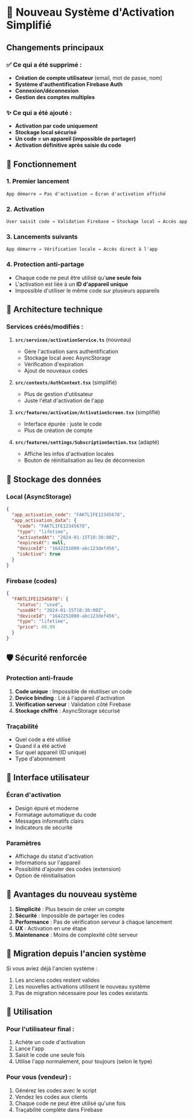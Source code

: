 # 🔐 Nouveau Système d'Activation Simplifié

## Changements principaux

### ✅ Ce qui a été supprimé :
- **Création de compte utilisateur** (email, mot de passe, nom)
- **Système d'authentification Firebase Auth**
- **Connexion/déconnexion**
- **Gestion des comptes multiples**

### ✨ Ce qui a été ajouté :
- **Activation par code uniquement**
- **Stockage local sécurisé**
- **Un code = un appareil (impossible de partager)**
- **Activation définitive après saisie du code**

## 🎯 Fonctionnement

### 1. Premier lancement
```
App démarre → Pas d'activation → Écran d'activation affiché
```

### 2. Activation
```
User saisit code → Validation Firebase → Stockage local → Accès app
```

### 3. Lancements suivants  
```
App démarre → Vérification locale → Accès direct à l'app
```

### 4. Protection anti-partage
- Chaque code ne peut être utilisé qu'**une seule fois**
- L'activation est liée à un **ID d'appareil unique**
- Impossible d'utiliser le même code sur plusieurs appareils

## 🔧 Architecture technique

### Services créés/modifiés :

1. **`src/services/activationService.ts`** (nouveau)
   - Gère l'activation sans authentification
   - Stockage local avec AsyncStorage
   - Vérification d'expiration
   - Ajout de nouveaux codes

2. **`src/contexts/AuthContext.tsx`** (simplifié)
   - Plus de gestion d'utilisateur
   - Juste l'état d'activation de l'app

3. **`src/features/activation/ActivationScreen.tsx`** (simplifié)
   - Interface épurée : juste le code
   - Plus de création de compte

4. **`src/features/settings/SubscriptionSection.tsx`** (adapté)
   - Affiche les infos d'activation locales
   - Bouton de réinitialisation au lieu de déconnexion

## 💾 Stockage des données

### Local (AsyncStorage)
```json
{
  "app_activation_code": "FAKTLIFE12345678",
  "app_activation_data": {
    "code": "FAKTLIFE12345678",
    "type": "lifetime",
    "activatedAt": "2024-01-15T10:30:00Z",
    "expiresAt": null,
    "deviceId": "1642251000-abc123def456",
    "isActive": true
  }
}
```

### Firebase (codes)
```json
{
  "FAKTLIFE12345678": {
    "status": "used",
    "usedAt": "2024-01-15T10:30:00Z",
    "deviceId": "1642251000-abc123def456",
    "type": "lifetime",
    "price": 49.99
  }
}
```

## 🛡️ Sécurité renforcée

### Protection anti-fraude
1. **Code unique** : Impossible de réutiliser un code
2. **Device binding** : Lié à l'appareil d'activation
3. **Vérification serveur** : Validation côté Firebase
4. **Stockage chiffré** : AsyncStorage sécurisé

### Traçabilité
- Quel code a été utilisé
- Quand il a été activé
- Sur quel appareil (ID unique)
- Type d'abonnement

## 📱 Interface utilisateur

### Écran d'activation
- Design épuré et moderne
- Formatage automatique du code
- Messages informatifs clairs
- Indicateurs de sécurité

### Paramètres
- Affichage du statut d'activation
- Informations sur l'appareil
- Possibilité d'ajouter des codes (extension)
- Option de réinitialisation

## 🚀 Avantages du nouveau système

1. **Simplicité** : Plus besoin de créer un compte
2. **Sécurité** : Impossible de partager les codes
3. **Performance** : Pas de vérification serveur à chaque lancement
4. **UX** : Activation en une étape
5. **Maintenance** : Moins de complexité côté serveur

## 🔄 Migration depuis l'ancien système

Si vous aviez déjà l'ancien système :
1. Les anciens codes restent valides
2. Les nouvelles activations utilisent le nouveau système
3. Pas de migration nécessaire pour les codes existants

## 🎯 Utilisation

### Pour l'utilisateur final :
1. Achète un code d'activation
2. Lance l'app
3. Saisit le code une seule fois
4. Utilise l'app normalement, pour toujours (selon le type)

### Pour vous (vendeur) :
1. Générez les codes avec le script
2. Vendez les codes aux clients
3. Chaque code ne peut être utilisé qu'une fois
4. Traçabilité complète dans Firebase